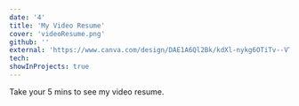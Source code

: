 ```yaml
---
date: '4'
title: 'My Video Resume'
cover: 'videoResume.png'
github: ''
external: 'https://www.canva.com/design/DAE1A6Ql2Bk/kdXl-nykg6OTiTv--VTHAw/view?utm_content=DAE1A6Ql2Bk&utm_campaign=designshare&utm_medium=link&utm_source=recording_view'
tech:
showInProjects: true
---
```


Take your 5 mins to see my video resume.
